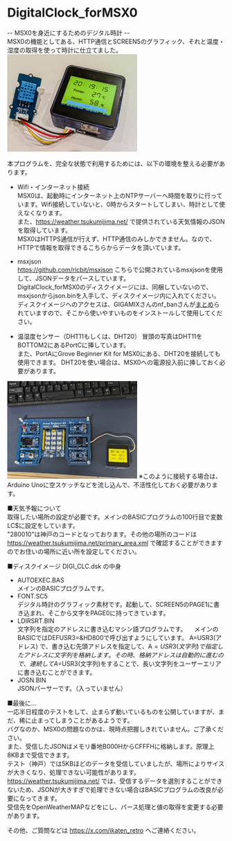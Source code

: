 # DigitalClock_forMSX0
-- MSX0を身近にするためのデジタル時計 --  
MSX0の機能としてある、HTTP通信とSCREEN5のグラフィック、それと温度・湿度の取得を使って時計に仕立てました。  
<img src="https://github.com/IKATEN-X/DigitalClock_forMSX0/blob/main/image.jpg?raw=true" width="300">  
  
本プログラムを、完全な状態で利用するためには、以下の環境を整える必要があります。    
* Wifi・インターネット接続  
MSX0は、起動時にインターネット上のNTPサーバーへ時間を取りに行っています。Wifi接続していないと、0時からスタートしてしまい、時計として使えなくなります。  
また、https://weather.tsukumijima.net/ で提供されている天気情報のJSONを取得しています。  
MSX0はHTTPS通信が行えず、HTTP通信のみしかできません。なので、HTTPで情報を取得できるこちらからデータを頂いています。  
  
* msxjson  
https://github.com/ricbit/msxjson こちらで公開されているmsxjsonを使用して、JSONデータをパースしています。  
DigitalClock_forMSX0のディスクイメージには、同梱していないので、msxjsonからjson.binを入手して、ディスクイメージ内に入れてください。  
ディスクイメージへのアクセスは、GIGAMIXさんのnf_banさんが<a href="https://gigamix.hatenablog.com/entry/devmsx/floppydiskimage-tools">まとめ</a>られていますので、そこから使いやすいものをインストールして使用してください。  

* 温湿度センサー（DHT11もしくは、DHT20）
冒頭の写真はDHT11をBOTTOM2にあるPortCに挿しています。  
また、PortAにGrove Beginner Kit for MSX0にある、DHT20を接続しても使用できます。
DHT20を使い場合は、MSX0への電源投入前に挿しておく必要があります。  
<img src="https://github.com/IKATEN-X/DigitalClock_forMSX0/blob/main/image2.jpg?raw=true" width="300">  
※このように接続する場合は、Arduino Unoに空スケッチなどを流し込んで、不活性化しておく必要があります。  
　   
  
■天気予報について  
取得したい場所の設定が必要です。メインのBASICプログラムの100行目で変数LC$に設定をしています。   
"280010"は神戸のコードとなっております。その他の場所のコードは https://weather.tsukumijima.net/primary_area.xml で確認することができますのでお住いの場所に近い所を設定してください。  

■ディスクイメージ DIGI_CLC.dsk の中身  
* AUTOEXEC.BAS  
  メインのBASICプログラムです。
* FONT.SC5  
  デジタル時計のグラフィック素材です。起動して、SCREEN5のPAGE1に書き込まれ、そこから文字をPAGE0に持ってきています。
* LDIRSRT.BIN  
  文字列を指定のアドレスに書き込むマシン語プログラムです。
　メインのBASICではDEFUSR3=&HD800で呼び出すようにしています。
  A=USR3(アドレス) で、書き込む先頭アドレスを指定して、A$=USR3(文字列) で指定したアドレスに文字列を格納します。その時、格納アドレスは自動的に進むので、連続してA$=USR3(文字列)をすることで、長い文字列をユーザーエリアに書き込むことができます。
* JOSN.BIN  
 JSONパーサーです。（入っていません）

■最後に...  
一応半日程度のテストをして、止まらず動いているものを公開していますが、まだ、稀に止まってしまうことがあるようです。  
バグなのか、MSX0の問題なのかは、現時点把握しきれていません。ご了承ください。  
また、受信したJSONはメモリ番地B000HからCFFFHに格納します。原理上8KBまで受信できます。  
テスト（神戸）では5KBほどのデータを受信していましたが、場所によりサイスが大きくなり、処理できない可能性があります。  
https://weather.tsukumijima.net/ では、受信するデータを選別することができないため、JSONが大きすぎで処理できない場合はBASICプログラムの改良が必要になってきます。  
受信先をOpenWeatherMAPなどをにし、パース処理と値の取得を変更する必要があります。  
  
その他、ご質問などは https://x.com/ikaten_retro へご連絡ください。
